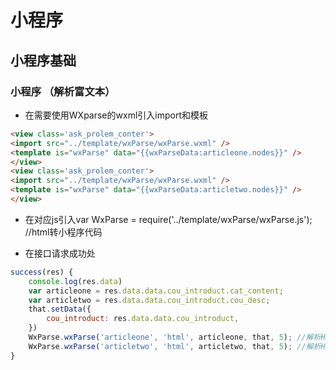 # 小程序

## 小程序基础

### 小程序 （解析富文本）

- 在需要使用WXparse的wxml引入import和模板

```html
<view class='ask_prolem_conter'>
<import src="../template/wxParse/wxParse.wxml" />
<template is="wxParse" data="{{wxParseData:articleone.nodes}}" />
</view>
<view class='ask_prolem_conter'>
<import src="../template/wxParse/wxParse.wxml" />
<template is="wxParse" data="{{wxParseData:articletwo.nodes}}" />
</view>
```

- 在对应js引入var WxParse = require('../template/wxParse/wxParse.js'); //html转小程序代码

- 在接口请求成功处

```js
success(res) {
    console.log(res.data)
    var articleone = res.data.data.cou_introduct.cat_content;
    var articletwo = res.data.data.cou_introduct.cou_desc;
    that.setData({
        cou_introduct: res.data.data.cou_introduct,
    })
    WxParse.wxParse('articleone', 'html', articleone, that, 5); //解析HTML
    WxParse.wxParse('articletwo', 'html', articletwo, that, 5); //解析HTML
}
```